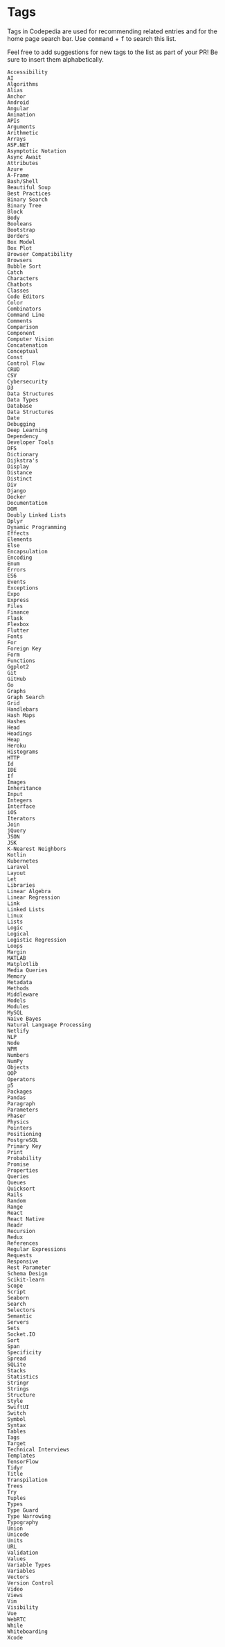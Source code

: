 # Tags

Tags in Codepedia are used for recommending related entries and for the home page search bar. Use <kbd>command</kbd> + <kbd>f</kbd> to search this list.

Feel free to add suggestions for new tags to the list as part of your PR! Be sure to insert them alphabetically.

	Accessibility
	AI
	Algorithms  
	Alias  
	Anchor  
	Android  
	Angular  
	Animation  
	APIs  
	Arguments  
	Arithmetic
	Arrays  
	ASP.NET  
	Asymptotic Notation  
	Async Await  
	Attributes  
	Azure  
	A-Frame  
	Bash/Shell  
	Beautiful Soup  
	Best Practices  
	Binary Search  
	Binary Tree  
	Block  
	Body  
	Booleans  
	Bootstrap
	Borders
	Box Model  
	Box Plot  
	Browser Compatibility  
	Browsers  
	Bubble Sort  
	Catch  
	Characters
	Chatbots  
	Classes
	Code Editors
	Color  
	Combinators  
	Command Line  
	Comments  
	Comparison  
	Component
	Computer Vision  
	Concatenation  
	Conceptual  
	Const  
	Control Flow  
	CRUD  
	CSV  
	Cybersecurity  
	D3  
	Data Structures  
	Data Types  
	Database  
	Data Structures
	Date
	Debugging  
	Deep Learning  
	Dependency  
	Developer Tools  
	DFS  
	Dictionary  
	Dijkstra's  
	Display  
	Distance  
	Distinct  
	Div  
	Django  
	Docker  
	Documentation  
	DOM  
	Doubly Linked Lists  
	Dplyr  
	Dynamic Programming  
	Effects  
	Elements  
	Else
	Encapsulation
	Encoding
	Enum  
	Errors  
	ES6  
	Events  
	Exceptions
	Expo  
	Express  
	Files  
	Finance  
	Flask  
	Flexbox  
	Flutter  
	Fonts  
	For
	Foreign Key  
	Form  
	Functions  
	Ggplot2  
	Git  
	GitHub  
	Go  
	Graphs  
	Graph Search  
	Grid  
	Handlebars  
	Hash Maps  
	Hashes  
	Head  
	Headings  
	Heap  
	Heroku  
	Histograms  
	HTTP  
	Id  
	IDE
	If  
	Images  
	Inheritance  
	Input  
	Integers
	Interface  
	iOS  
	Iterators  
	Join  
	jQuery  
	JSON  
	JSK  
	K-Nearest Neighbors  
	Kotlin  
	Kubernetes  
	Laravel
	Layout  
	Let  
	Libraries
	Linear Algebra  
	Linear Regression  
	Link  
	Linked Lists  
	Linux  
	Lists  
	Logic  
	Logical  
	Logistic Regression  
	Loops    
	Margin  
	MATLAB  
	Matplotlib  
	Media Queries  
	Memory
	Metadata  
	Methods  
	Middleware  
	Models  
	Modules  
	MySQL  
	Naive Bayes  
	Natural Language Processing  
	Netlify  
	NLP  
	Node  
	NPM  
	Numbers  
	NumPy  
	Objects   
	OOP  
	Operators  
	p5  
	Packages  
	Pandas  
	Paragraph
	Parameters
	Phaser  
	Physics  
	Pointers
	Positioning  
	PostgreSQL  
	Primary Key  
	Print  
	Probability  
	Promise  
	Properties  
	Queries  
	Queues  
	Quicksort  
	Rails
	Random
	Range  
	React  
	React Native  
	Readr  
	Recursion  
	Redux   
	References
	Regular Expressions  
	Requests  
	Responsive  
	Rest Parameter  
	Schema Design  
	Scikit-learn  
	Scope
	Script  
	Seaborn  
	Search   
	Selectors  
	Semantic  
	Servers  
	Sets  
	Socket.IO  
	Sort  
	Span  
	Specificity  
	Spread    
	SQLite  
	Stacks  
	Statistics  
	Stringr  
	Strings  
	Structure  
	Style  
	SwiftUI  
	Switch  
	Symbol  
	Syntax  
	Tables
	Tags  
	Target  
	Technical Interviews  
	Templates  
	TensorFlow  
	Tidyr  
	Title  
	Transpilation  
	Trees  
	Try  
	Tuples  
	Types  
	Type Guard  
	Type Narrowing  
	Typography  
	Union
	Unicode
	Units  
	URL  
	Validation  
	Values  
	Variable Types  
	Variables  
	Vectors  
	Version Control  
	Video  
	Views  
	Vim  
	Visibility  
	Vue  
	WebRTC  
	While
	Whiteboarding  
	Xcode  
